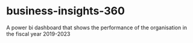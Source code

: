 # business-insights-360
A power bi dashboard that shows the performance of the organisation in the fiscal year 2019-2023
